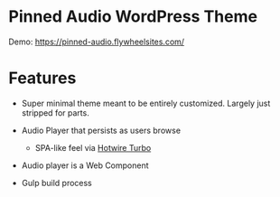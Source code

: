 # Pinned Audio WordPress Theme

Demo: https://pinned-audio.flywheelsites.com/

# Features

- Super minimal theme meant to be entirely customized. Largely just stripped for parts.

- Audio Player that persists as users browse
  - SPA-like feel via [Hotwire Turbo](https://turbo.hotwire.dev/)

- Audio player is a Web Component
  
- Gulp build process
